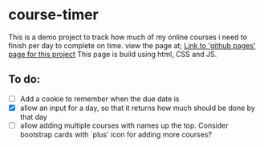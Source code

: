 # course-timer
This is a demo project to track how much of my online courses i need to finish per day to complete on time. view the page at;
[Link to 'github pages' page for this project](https://gorff.github.io/course-timer/)
This page is build using html, CSS and JS.

## To do:
- [ ] Add a cookie to remember when the due date is
- [x] allow an input for a day, so that it returns how much should be done by that day
- [ ] allow adding multiple courses with names up the top. Consider bootstrap cards with `plus' icon for adding more courses? 
